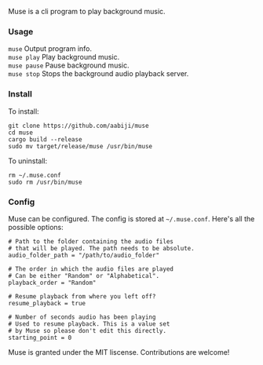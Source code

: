 Muse is a cli program to play background music.

### Usage
`muse`        Output program info.  
`muse play`   Play background music.  
`muse pause`  Pause background music.  
`muse stop`   Stops the background audio playback server.  

### Install
To install:
```
git clone https://github.com/aabiji/muse
cd muse
cargo build --release
sudo mv target/release/muse /usr/bin/muse
```

To uninstall:
```
rm ~/.muse.conf
sudo rm /usr/bin/muse
```

### Config
Muse can be configured. The config is stored
at `~/.muse.conf`. Here's all the possible options: 
```
# Path to the folder containing the audio files
# that will be played. The path needs to be absolute.
audio_folder_path = "/path/to/audio_folder"

# The order in which the audio files are played
# Can be either "Random" or "Alphabetical".
playback_order = "Random"

# Resume playback from where you left off?
resume_playback = true

# Number of seconds audio has been playing
# Used to resume playback. This is a value set
# by Muse so please don't edit this directly.
starting_point = 0
```

Muse is granted under the MIT liscense. Contributions are welcome!